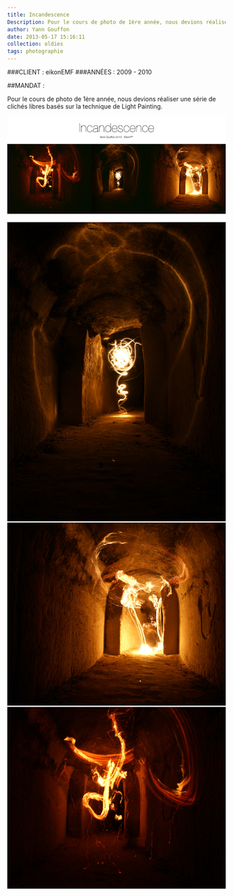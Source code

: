 ```yaml
---
title: Incandescence
Description: Pour le cours de photo de 1ère année, nous devions réaliser une série de clichés libres basés sur la technique de Light Painting.
author: Yann Gouffon
date: 2013-05-17 15:16:11
collection: oldies
tags: photographie
---
```


###CLIENT : eikonEMF
###ANNÉES : 2009 - 2010

##MANDAT :

Pour le cours de photo de 1ère année, nous devions réaliser une série de clichés libres basés sur la technique de Light Painting.

![Incandescence](/img/images/incandescence.jpg.jpg)
![Incandescence](/img/images/incandescence01.jpg.jpg)
![Incandescence](/img/images/incandescence02.jpg.jpg)
![Incandescence](/img/images/incandescence03.jpg.jpg)
